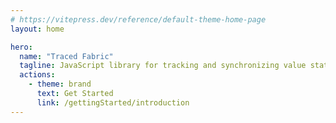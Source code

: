 ```yaml
---
# https://vitepress.dev/reference/default-theme-home-page
layout: home

hero:
  name: "Traced Fabric"
  tagline: JavaScript library for tracking and synchronizing value states across different environments in real time.
  actions:
    - theme: brand
      text: Get Started
      link: /gettingStarted/introduction
---
```

